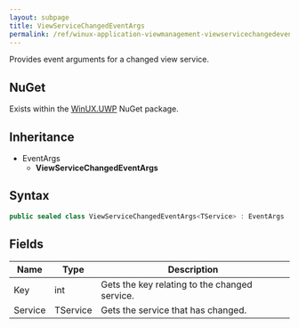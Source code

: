 ```yaml
---
layout: subpage
title: ViewServiceChangedEventArgs
permalink: /ref/winux-application-viewmanagement-viewservicechangedeventargs
---
```


Provides event arguments for a changed view service.

## NuGet

Exists within the [WinUX.UWP](https://www.nuget.org/packages/WinUX.UWP/) NuGet package.

## Inheritance
- EventArgs
    - **ViewServiceChangedEventArgs**

## Syntax

```csharp
public sealed class ViewServiceChangedEventArgs<TService> : EventArgs
```

## Fields

| Name | Type | Description |
|---|---|---|
| Key | int | Gets the key relating to the changed service. |
| Service | TService | Gets the service that has changed. |